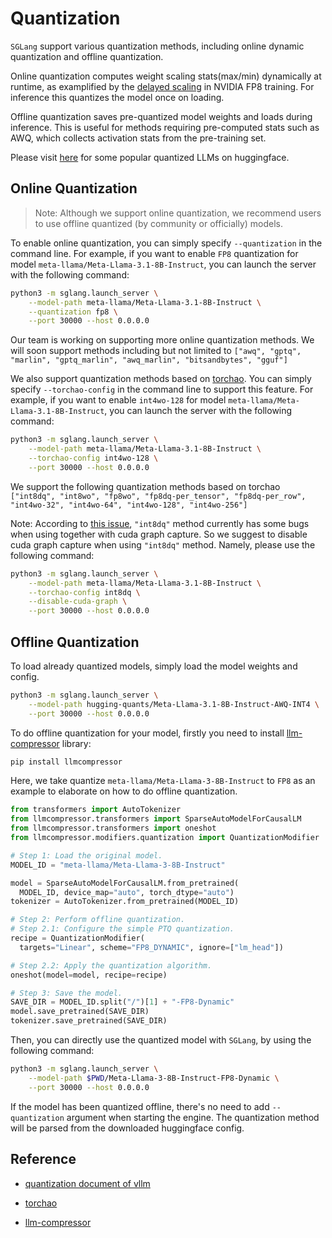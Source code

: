 # Quantization

`SGLang` support various quantization methods, including online dynamic quantization and offline quantization.

Online quantization computes weight scaling stats(max/min) dynamically at runtime, as examplified by the [delayed scaling](https://docs.nvidia.com/deeplearning/transformer-engine/user-guide/examples/fp8_primer.html#Mixed-precision-training-with-FP8) in NVIDIA FP8 training. For inference this quantizes the model once on loading.

Offline quantization saves pre-quantized model weights and loads during inference. This is useful for methods requiring pre-computed stats such as AWQ, which collects activation stats from the pre-training set.

Please visit [here](https://huggingface.co/collections/neuralmagic) for some popular quantized LLMs on huggingface.

## Online Quantization

> Note: Although we support online quantization, we recommend users to use offline quantized (by community or officially) models.

To enable online quantization, you can simply specify `--quantization` in the command line. For example, if you want to enable `FP8` quantization for model `meta-llama/Meta-Llama-3.1-8B-Instruct`, you can launch the server with the following command:

```bash
python3 -m sglang.launch_server \
    --model-path meta-llama/Meta-Llama-3.1-8B-Instruct \
    --quantization fp8 \
    --port 30000 --host 0.0.0.0
```

Our team is working on supporting more online quantization methods. We will soon support methods including but not limited to `["awq", "gptq", "marlin", "gptq_marlin", "awq_marlin", "bitsandbytes", "gguf"]`

We also support quantization methods based on [torchao](https://github.com/pytorch/ao). You can simply specify `--torchao-config` in the command line to support this feature. For example, if you want to enable `int4wo-128` for model `meta-llama/Meta-Llama-3.1-8B-Instruct`, you can launch the server with the following command:

```bash
python3 -m sglang.launch_server \
    --model-path meta-llama/Meta-Llama-3.1-8B-Instruct \
    --torchao-config int4wo-128 \
    --port 30000 --host 0.0.0.0
```

We support the following quantization methods based on torchao `["int8dq", "int8wo", "fp8wo", "fp8dq-per_tensor", "fp8dq-per_row", "int4wo-32", "int4wo-64", "int4wo-128", "int4wo-256"]`

Note: According to [this issue](https://github.com/sgl-project/sglang/issues/2219#issuecomment-2561890230), `"int8dq"` method currently has some bugs when using together with cuda graph capture. So we suggest to disable cuda graph capture when using `"int8dq"` method. Namely, please use the following command:

```bash
python3 -m sglang.launch_server \
    --model-path meta-llama/Meta-Llama-3.1-8B-Instruct \
    --torchao-config int8dq \
    --disable-cuda-graph \
    --port 30000 --host 0.0.0.0
```


## Offline Quantization
To load already quantized models, simply load the model weights and config.
```bash
python3 -m sglang.launch_server \
    --model-path hugging-quants/Meta-Llama-3.1-8B-Instruct-AWQ-INT4 \
    --port 30000 --host 0.0.0.0
```

To do offline quantization for your model, firstly you need to install [llm-compressor](https://github.com/vllm-project/llm-compressor/) library:

```bash
pip install llmcompressor
```

Here, we take quantize `meta-llama/Meta-Llama-3-8B-Instruct` to `FP8` as an example to elaborate on how to do offline quantization.

```python
from transformers import AutoTokenizer
from llmcompressor.transformers import SparseAutoModelForCausalLM
from llmcompressor.transformers import oneshot
from llmcompressor.modifiers.quantization import QuantizationModifier

# Step 1: Load the original model.
MODEL_ID = "meta-llama/Meta-Llama-3-8B-Instruct"

model = SparseAutoModelForCausalLM.from_pretrained(
  MODEL_ID, device_map="auto", torch_dtype="auto")
tokenizer = AutoTokenizer.from_pretrained(MODEL_ID)

# Step 2: Perform offline quantization.
# Step 2.1: Configure the simple PTQ quantization.
recipe = QuantizationModifier(
  targets="Linear", scheme="FP8_DYNAMIC", ignore=["lm_head"])

# Step 2.2: Apply the quantization algorithm.
oneshot(model=model, recipe=recipe)

# Step 3: Save the model.
SAVE_DIR = MODEL_ID.split("/")[1] + "-FP8-Dynamic"
model.save_pretrained(SAVE_DIR)
tokenizer.save_pretrained(SAVE_DIR)
```

Then, you can directly use the quantized model with `SGLang`, by using the following command:

```bash
python3 -m sglang.launch_server \
    --model-path $PWD/Meta-Llama-3-8B-Instruct-FP8-Dynamic \
    --port 30000 --host 0.0.0.0
```

If the model has been quantized offline, there's no need to add `--quantization` argument when starting the engine. The quantization method will be parsed from the downloaded huggingface config.


## Reference

- [quantization document of vllm](https://docs.vllm.ai/en/latest/quantization/fp8.html)

- [torchao](https://github.com/pytorch/ao)

- [llm-compressor](https://github.com/vllm-project/llm-compressor/)
